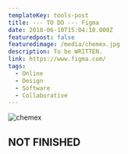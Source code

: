 ```yaml
---
templateKey: tools-post
title: --- TO DO --- Figma
date: 2018-06-10T15:04:10.000Z
featuredpost: false
featuredimage: /media/chemex.jpg
description: To be WRITTEN.
link: https://www.figma.com/
tags:
  - Online
  - Design
  - Software
  - Collaborative
---
```


![chemex](/media/chemex.jpg)

## NOT FINISHED
